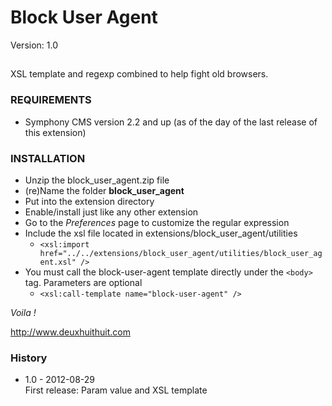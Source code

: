 # Block User Agent #

Version: 1.0

##  ##

XSL template and regexp combined to help fight old browsers.

### REQUIREMENTS ###

- Symphony CMS version 2.2 and up (as of the day of the last release of this extension)

### INSTALLATION ###


- Unzip the block_user_agent.zip file
- (re)Name the folder **block_user_agent**
- Put into the extension directory
- Enable/install just like any other extension
- Go to the *Preferences* page to customize the regular expression
- Include the xsl file located in extensions/block_user_agent/utilities
	- `<xsl:import href="../../extensions/block_user_agent/utilities/block_user_agent.xsl" />`
- You must call the block-user-agent template directly under the `<body>` tag. Parameters are optional
	- `<xsl:call-template name="block-user-agent" />`

*Voila !*

http://www.deuxhuithuit.com

### History ###

- 1.0 - 2012-08-29    
  First release: Param value and XSL template  